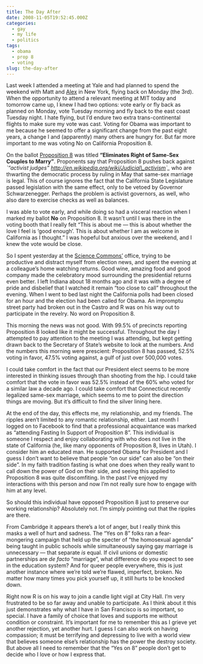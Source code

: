 ```yaml
---
title: The Day After
date: 2008-11-05T19:52:45.000Z
categories:
  - gay
  - my life
  - politics
tags:
  - obama
  - prop 8
  - voting
slug: the-day-after
---
```

Last week I attended a meeting at Yale and had planned to spend the weekend with Matt and [Alex][1]  in New York, flying back on Monday (the 3rd). When the opportunity to attend a relevant meeting at MIT today and tomorrow came up, I knew I had two options: vote early or fly back as planned on Monday, vote Tuesday morning and fly back to the east coast Tuesday night. I hate flying, but I’d endure two extra trans-continental flights to make sure my vote was cast. Voting for Obama was important to me because he seemed to offer a significant change from the past eight years, a change I and (apparently) many others are hungry for. But far more important to me was voting No on California Proposition 8.

On the ballot [Proposition 8][2]  was titled **“Eliminates Right of Same-Sex Couples to Marry”**. Proponents say that Proposition 8 pushes back against _\`“activist judges” <http://en.wikipedia.org/wiki/Judicial\_activism>\`\__ who are thwarting the democratic process by ruling in May that same-sex marriage is legal. This of course ignores the fact that the California State Legislature passed legislation with the same effect, only to be vetoed by Governor Schwarzenegger. Perhaps the problem is activist governors, as well, who also dare to exercise checks as well as balances.

I was able to vote early, and while doing so had a visceral reaction when I marked my ballot **No** on Proposition 8. It wasn’t until I was there in the voting booth that I really felt “This is about me — this is about whether the love I feel is &#8216;good enough’. This is about whether I am as welcome in California as I thought.” I was hopeful but anxious over the weekend, and I knew the vote would be close.

So I spent yesterday at the [Science Commons’][3]  office, trying to be productive and distract myself from election news, and spent the evening at a colleague’s home watching returns. Good wine, amazing food and good company made the celebratory mood surrounding the presidential returns even better. I left Indiana about 18 months ago and it was with a degree of pride and disbelief that I watched it remain “too close to call” throughout the evening. When I went to bed last night the California polls had been closed for an hour and the election had been called for Obama. An impromptu street party had broken out in the Castro and R was on his way out to participate in the revelry. No word on Proposition 8.

This morning the news was not good. With 99.5% of precincts reporting Proposition 8 looked like it might be successful. Throughout the day I attempted to pay attention to the meeting I was attending, but kept getting drawn back to the Secretary of State’s website to look at the numbers. And the numbers this morning were prescient: Proposition 8 has passed, 52.5% voting in favor, 47.5% voting against, a gulf of just over 500,000 votes.

I could take comfort in the fact that our President elect seems to be more interested in thinking issues through than shooting from the hip. I could take comfort that the vote in favor was 52.5% instead of the 60% who voted for a similar law a decade ago. I could take comfort that Connecticut recently legalized same-sex marriage, which seems to me to point the direction things are moving. But it’s difficult to find the silver lining here.

At the end of the day, this effects me, my relationship, and my friends. The ripples aren’t limited to any romantic relationship, either. Last month I logged on to Facebook to find that a professional acquaintance was marked as “attending Fasting In Support of Proposition 8”. This individual is someone I respect and enjoy collaborating with who does not live in the state of California (he, like many opponents of Proposition 8, lives in Utah). I consider him an educated man. He supported Obama for President and I guess I don’t want to believe that people “on our side” can also be “on their side”. In my faith tradition fasting is what one does when they really want to call down the power of God on their side, and seeing this applied to Proposition 8 was quite discomfiting. In the past I’ve enjoyed my interactions with this person and now I’m not really sure how to engage with him at any level.

So should this individual have opposed Proposition 8 just to preserve our working relationship? Absolutely not. I’m simply pointing out that the ripples are there.

From Cambridge it appears there’s a lot of anger, but I really think this masks a well of hurt and sadness. The “Yes on 8” folks ran a fear-mongering campaign that held up the specter of “the homosexual agenda” being taught in public schools while simultaneously saying gay marriage is unnecessary — that separate _is_ equal. If civil unions or domestic partnerships are _de facto_ “marriage”, what difference do you expect to see in the education system? And for queer people everywhere, this is just another instance where we’re told we’re flawed, imperfect, broken. No matter how many times you pick yourself up, it still hurts to be knocked down.

Right now R is on his way to join a candle light vigil at City Hall. I’m very frustrated to be so far away and unable to participate. As I think about it this just demonstrates why what I have in San Francisco is so important, so special. I have a family of choice that loves and supports me without condition or constraint. It’s important for me to remember this as I grieve yet another rejection, yet another hurt. I guess I can also work on having compassion; it must be terrifying and depressing to live with a world view that believes someone else’s relationship has the power the destroy society. But above all I need to remember that the “Yes on 8” people don’t get to decide who I love or how I express that.



 [1]: http://www.alexrobertsontextor.com
 [2]: http://en.wikipedia.org/wiki/California_Proposition_8_(2008)
 [3]: http://sciencecommons.org
